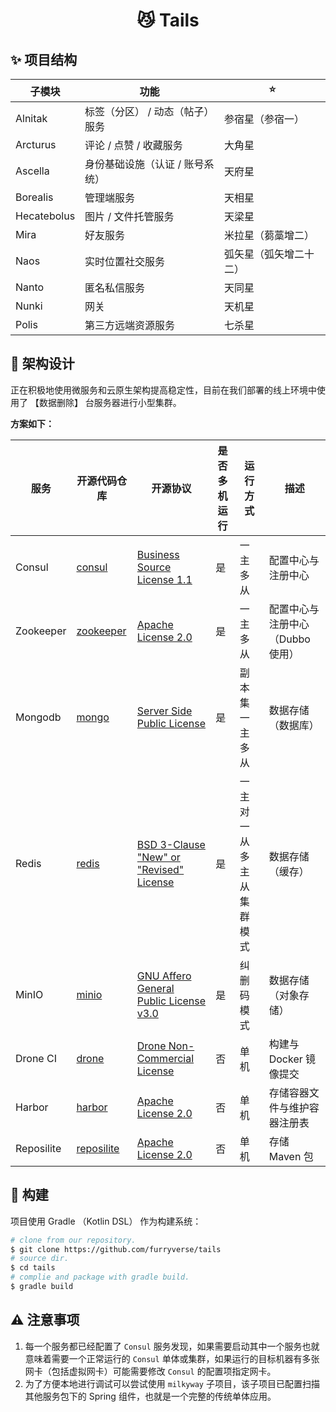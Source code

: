 <h1 align="center">😼 Tails</h1>

## ✨ 项目结构

| 子模块         | 功能                | ⭐           |
|-------------|-------------------|-------------|
| Alnitak     | 标签（分区） / 动态（帖子）服务 | 参宿星（参宿一）    |
| Arcturus    | 评论 / 点赞 / 收藏服务    | 大角星         |
| Ascella     | 身份基础设施（认证 / 账号系统） | 天府星         |
| Borealis    | 管理端服务             | 天相星         |
| Hecatebolus | 图片 / 文件托管服务       | 天梁星         |
| Mira        | 好友服务              | 米拉星（蒭藁增二）   |
| Naos        | 实时位置社交服务          | 弧矢星（弧矢增二十二） |
| Nanto       | 匿名私信服务            | 天同星         |
| Nunki       | 网关                | 天机星         |
| Polis       | 第三方远端资源服务         | 七杀星         |

## 🔨 架构设计

正在积极地使用微服务和云原生架构提高稳定性，目前在我们部署的线上环境中使用了 【数据删除】 台服务器进行小型集群。

**方案如下：**

| 服务         | 开源代码仓库                                               | 开源协议                                                                                             | 是否多机运行 | 运行方式          | 描述                  |
|------------|------------------------------------------------------|--------------------------------------------------------------------------------------------------|--------|---------------|---------------------|
| Consul     | [consul](https://github.com/hashicorp/consul)        | [Business Source License 1.1](https://github.com/hashicorp/consul/blob/main/LICENSE)             | 是      | 一主多从          | 配置中心与注册中心           |
| Zookeeper  | [zookeeper](https://github.com/apache/zookeeper)     | [Apache License 2.0](https://github.com/apache/zookeeper/blob/master/LICENSE.txt)                | 是      | 一主多从          | 配置中心与注册中心（Dubbo 使用） |
| Mongodb    | [mongo](https://github.com/mongodb/mongo)            | [Server Side Public License](https://github.com/mongodb/mongo/blob/master/LICENSE-Community.txt) | 是      | 副本集 一主多从      | 数据存储（数据库）           |
| Redis      | [redis](https://github.com/redis/redis)              | [BSD 3-Clause "New" or "Revised" License](https://github.com/redis/redis/blob/unstable/COPYING)  | 是      | 一主对一从 多主从集群模式 | 数据存储（缓存）            |
| MinIO      | [minio](https://github.com/minio/minio)              | [GNU Affero General Public License v3.0](https://github.com/minio/minio/blob/master/LICENSE)     | 是      | 纠删码模式         | 数据存储（对象存储）          |
| Drone CI   | [drone](https://github.com/harness/drone)            | [Drone Non-Commercial License](https://github.com/harness/drone/blob/master/LICENSE)             | 否      | 单机            | 构建与 Docker 镜像提交     |
| Harbor     | [harbor](https://github.com/goharbor/harbor)         | [Apache License 2.0](https://github.com/goharbor/harbor/blob/main/LICENSE)                       | 否      | 单机            | 存储容器文件与维护容器注册表      |
| Reposilite | [reposilite](https://github.com/dzikoysk/reposilite) | [Apache License 2.0](https://github.com/dzikoysk/reposilite/blob/main/LICENSE)                   | 否      | 单机            | 存储 Maven 包          |

## 🚀 构建

项目使用 Gradle （Kotlin DSL） 作为构建系统：

```bash
# clone from our repository.
$ git clone https://github.com/furryverse/tails
# source dir.
$ cd tails
# complie and package with gradle build.
$ gradle build
```

## ⚠ 注意事项

1. 每一个服务都已经配置了 `Consul` 服务发现，如果需要启动其中一个服务也就意味着需要一个正常运行的 `Consul`
   单体或集群，如果运行的目标机器有多张网卡（包括虚拟网卡）可能需要修改 `Consul` 的配置项指定网卡。
2. 为了方便本地进行调试可以尝试使用 `milkyway` 子项目，该子项目已配置扫描其他服务包下的 Spring 组件，也就是一个完整的传统单体应用。